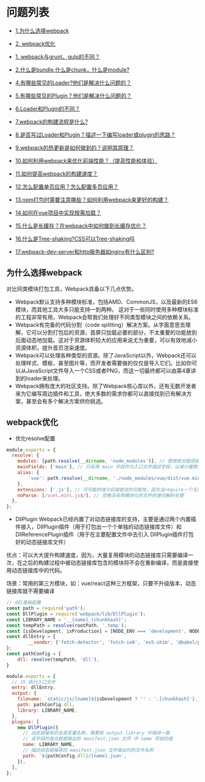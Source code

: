 # 问题列表
- [1.为什么选择webpack](#为什么选择webpack)
- [2. webpack优化](#webpack优化)


- [1. webpack与grunt、gulp的不同？](#webpack与grunt、gulp的不同？)
- [2.什么是bundle,什么是chunk，什么是module?](#2.什么是bundle,什么是chunk，什么是module?)
- [4.有哪些常见的Loader?他们是解决什么问题的？](#4.有哪些常见的Loader?他们是解决什么问题的？)
- [5.有哪些常见的Plugin？他们是解决什么问题的？](#5.有哪些常见的Plugin？他们是解决什么问题的？)
- [6.Loader和Plugin的不同？](#6.Loader和Plugin的不同)
- [7.webpack的构建流程是什么?](#7.webpack的构建流程是什么?)
- [8.是否写过Loader和Plugin？描述一下编写loader或plugin的思路？](#8.是否写过Loader和Plugin？描述一下编写loader或plugin的思路？)
- [9.webpack的热更新是如何做到的？说明其原理？](#9.webpack的热更新是如何做到的？说明其原理？)
- [10.如何利用webpack来优化前端性能？（提高性能和体验）](#10.如何利用webpack来优化前端性能？（提高性能和体验）)
- [11.如何提高webpack的构建速度？](#11.如何提高webpack的构建速度？)
- [12.怎么配置单页应用？怎么配置多页应用？](#12.怎么配置单页应用？怎么配置多页应用？)
- [13.npm打包时需要注意哪些？如何利用webpack来更好的构建？](#13.npm打包时需要注意哪些？如何利用webpack来更好的构建？)
- [14.如何在vue项目中实现按需加载？](#14.如何在vue项目中实现按需加载？)
- [15.什么是长缓存？在webpack中如何做到长缓存优化？](#15.什么是长缓存？在webpack中如何做到长缓存优化？)
- [16.什么是Tree-shaking?CSS可以Tree-shaking吗](#16.什么是Tree-shaking?CSS可以Tree-shaking吗)
- [17.webpack-dev-server和http服务器如nginx有什么区别?](#17.webpack-dev-server和http服务器如nginx有什么区别?)


## 为什么选择webpack
对比同类模块打包工具，Webpack具备以下几点优势。
- Webpack默认支持多种模块标准，包括AMD、CommonJS，以及最新的ES6模块，而其他工具大多只能支持一到两种。
这对于一些同时使用多种模块标准的工程非常有用，Webpack会帮我们处理好不同类型模块之间的依赖关系。
- Webpack有完备的代码分割（code splitting）解决方案。从字面意思去理解，它可以分割打包后的资源，首屏只加载必要的部分，不太重要的功能放到后面动态地加载。这对于资源体积较大的应用来说尤为重要，可以有效地减小资源体积，提升首页渲染速度。
- Webpack可以处理各种类型的资源。除了JavaScript以外，Webpack还可以处理样式、模板，甚至图片等，而开发者需要做的仅仅是导入它们。比如你可以从JavaScript文件导入一个CSS或者PNG，而这一切最终都可以由第4章讲到的loader来处理。
- Webpack拥有庞大的社区支持。除了Webpack核心库以外，还有无数开发者来为它编写周边插件和工具，绝大多数的需求你都可以直接找到已有解决方案，甚至会有多个解决方案供你挑选。
## webpack优化
- 优化resolve配置
```js
module.exports = {
  resolve: {
    modules: [path.resolve(__dirname, 'node_modules')], // 使用绝对路径指明第三方模块存放的位置，以减少搜索步骤
    mainFields: ['main'], // 只采用 main 字段作为入口文件描述字段，以减少搜索步骤
    alias: {
    	'vue': path.resolve(__dirname, './node_modules/vue/dist/vue.min.js'), // 使用 alias 把导入语句换成直接使用单独完整的打包文件，减少耗时的递归解析操作
    },
    extensions: ['.js'], // 尽可能的减少后缀尝试的可能性，因为当require一个无后缀文件时，会自动机遇extensions进行匹配，默认为['.js', '.json']
    noParse: [/vue\.min\.js$/], // 忽略没采用模块化的文件的递归解析处理
  },
};
```
- DllPlugin
    Webpack已经内置了对动态链接库的支持，主要是通过两个内置插件接入，DllPlugin插件（用于打包出一个个单独的动态链接库文件）和DllReferencePlugin插件（用于在主要配置文件中去引入    DllPlugin插件打包好的动态链接库文件）

优点：可以大大提升构建速度，因为，大量复用模块的动态链接库只需要编译一次，在之后的构建过程中被动态链接库包含的模块将不会在重新编译，而是直接使用动态链接库中的代码。

场景：常用的第三方模块，如：vue/react这种三方框架，只要不升级版本，动态链接库就不需要编译
```js
// ddl基础配置
const path = require('path');
const DllPlugin = require('webpack/lib/DllPlugin');
const LIBRARY_NAME = '__[name]_[chunkhash]';
const tempPath = resolve(rootPath, '.temp');
const [isDevelopment, isProduction] = [NODE_ENV === 'development', NODE_ENV === 'production'];
const dllEntry = {
		__vendor: ['fetch-detector', 'fetch-ie8', 'es5-shim', '@babel/polyfill', 'query-string', 'moment', 'vue', 'element-ui']
};
const pathConfig = {
	dll: resolve(tempPath, 'dll'),
}

module.exports = {
  // JS 执行入口文件
  entry: dllEntry,
  output: {
    filename: `static/js/[name]${isDevelopment ? '' : '.[chunkhash]'}.js`,
    path: pathConfig.dll,
    library: LIBRARY_NAME,
  },
  plugins: [
    new DllPlugin({
      // 动态链接库的全局变量名称，需要和 output.library 中保持一致
      // 该字段的值也就是输出的 manifest.json 文件 中 name 字段的值
      name: LIBRARY_NAME,
      // 描述动态链接库的 manifest.json 文件输出时的文件名称
      path: `${pathConfig.dll}/[name].json`,
    }),
  ],
};
```
